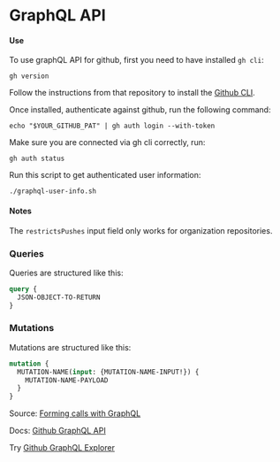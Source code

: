 # GraphQL API

#### Use

To use graphQL API for github, first you need to have installed `gh cli`:
```shell
gh version
```

Follow the instructions from that repository to install the [Github CLI](https://github.com/cli/cli).

Once installed, authenticate against github, run the following command:
```shell
echo "$YOUR_GITHUB_PAT" | gh auth login --with-token
```

Make sure you are connected via gh cli correctly, run:
```shell
gh auth status
```

Run this script to get authenticated user information:
```shell
./graphql-user-info.sh
```

#### Notes

The `restrictsPushes` input field only works for organization repositories.


### Queries

Queries are structured like this:

```graphql
query {
  JSON-OBJECT-TO-RETURN
}
```


### Mutations

Mutations are structured like this:

```graphql
mutation {
  MUTATION-NAME(input: {MUTATION-NAME-INPUT!}) {
    MUTATION-NAME-PAYLOAD
  }
}
```

Source: [Forming calls with GraphQL](https://docs.github.com/en/graphql/guides/forming-calls-with-graphql)


Docs: [Github GraphQL API](https://docs.github.com/en/graphql/reference)


Try [Github GraphQL Explorer](https://docs.github.com/en/graphql/overview/explorer)
